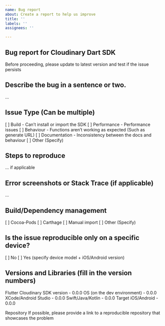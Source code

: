 ```yaml
---
name: Bug report
about: Create a report to help us improve
title: ''
labels: ''
assignees: ''

---
```


## Bug report for Cloudinary Dart SDK
Before proceeding, please update to latest version and test if the issue persists

## Describe the bug in a sentence or two.
…

## Issue Type (Can be multiple)
[ ] Build - Can’t install or import the SDK
[ ] Performance - Performance issues
[ ] Behaviour - Functions aren’t working as expected (Such as generate URL)
[ ] Documentation - Inconsistency between the docs and behaviour
[ ] Other (Specify)

## Steps to reproduce
… if applicable

## Error screenshots or Stack Trace (if applicable)
…

## Build/Dependency management
[ ] Cocoa-Pods
[ ] Carthage
[ ] Manual import
[ ] Other (Specify)

## Is the issue reproducible only on a specific device?
[ ] No
[ ] Yes (specify device model + iOS/Android version)

## Versions and Libraries (fill in the version numbers)
Flutter Cloudinary SDK version - 0.0.0
OS (on the dev environment) - 0.0.0 
XCode/Android Studio - 0.0.0
Swift/Java/Kotlin - 0.0.0
Target iOS/Android - 0.0.0

Repository
If possible, please provide a link to a reproducible repository that showcases the problem
